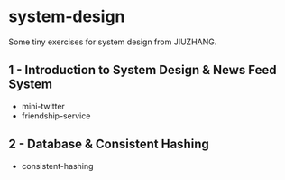# system-design
Some tiny exercises for system design from JIUZHANG.

## 1 - Introduction to System Design & News Feed System
- mini-twitter
- friendship-service

## 2 - Database & Consistent Hashing
- consistent-hashing

